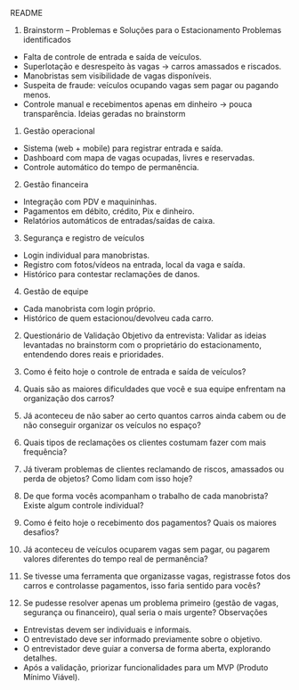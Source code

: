 README 
1. Brainstorm – Problemas e Soluções para o Estacionamento
Problemas identificados
- Falta de controle de entrada e saída de veículos.
- Superlotação e desrespeito às vagas → carros amassados e riscados.
- Manobristas sem visibilidade de vagas disponíveis.
- Suspeita de fraude: veículos ocupando vagas sem pagar ou pagando menos.
- Controle manual e recebimentos apenas em dinheiro → pouca transparência.
Ideias geradas no brainstorm
1. Gestão operacional
- Sistema (web + mobile) para registrar entrada e saída.
- Dashboard com mapa de vagas ocupadas, livres e reservadas.
- Controle automático do tempo de permanência.

2. Gestão financeira
- Integração com PDV e maquininhas.
- Pagamentos em débito, crédito, Pix e dinheiro.
- Relatórios automáticos de entradas/saídas de caixa.

3. Segurança e registro de veículos
- Login individual para manobristas.
- Registro com fotos/vídeos na entrada, local da vaga e saída.
- Histórico para contestar reclamações de danos.

4. Gestão de equipe
- Cada manobrista com login próprio.
- Histórico de quem estacionou/devolveu cada carro.

2. Questionário de Validação
Objetivo da entrevista:
Validar as ideias levantadas no brainstorm com o proprietário do estacionamento, entendendo dores reais e prioridades.

1. Como é feito hoje o controle de entrada e saída de veículos?
2. Quais são as maiores dificuldades que você e sua equipe enfrentam na organização dos carros?
3. Já aconteceu de não saber ao certo quantos carros ainda cabem ou de não conseguir organizar os veículos no espaço?
4. Quais tipos de reclamações os clientes costumam fazer com mais frequência?
5. Já tiveram problemas de clientes reclamando de riscos, amassados ou perda de objetos? Como lidam com isso hoje?
6. De que forma vocês acompanham o trabalho de cada manobrista? Existe algum controle individual?
7. Como é feito hoje o recebimento dos pagamentos? Quais os maiores desafios?
8. Já aconteceu de veículos ocuparem vagas sem pagar, ou pagarem valores diferentes do tempo real de permanência?
9. Se tivesse uma ferramenta que organizasse vagas, registrasse fotos dos carros e controlasse pagamentos, isso faria sentido para vocês?
10. Se pudesse resolver apenas um problema primeiro (gestão de vagas, segurança ou financeiro), qual seria o mais urgente?
Observações
- Entrevistas devem ser individuais e informais.
- O entrevistado deve ser informado previamente sobre o objetivo.
- O entrevistador deve guiar a conversa de forma aberta, explorando detalhes.
- Após a validação, priorizar funcionalidades para um MVP (Produto Mínimo Viável).
